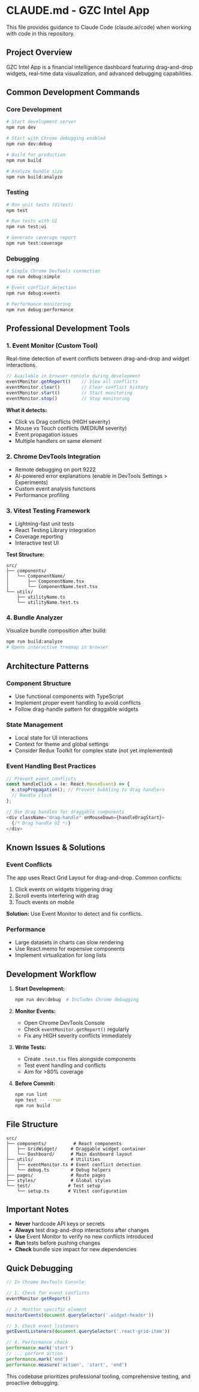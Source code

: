 # CLAUDE.md - GZC Intel App

This file provides guidance to Claude Code (claude.ai/code) when working with code in this repository.

## Project Overview

GZC Intel App is a financial intelligence dashboard featuring drag-and-drop widgets, real-time data visualization, and advanced debugging capabilities.

## Common Development Commands

### Core Development
```bash
# Start development server
npm run dev

# Start with Chrome debugging enabled
npm run dev:debug

# Build for production
npm run build

# Analyze bundle size
npm run build:analyze
```

### Testing
```bash
# Run unit tests (Vitest)
npm test

# Run tests with UI
npm run test:ui

# Generate coverage report
npm run test:coverage
```

### Debugging
```bash
# Simple Chrome DevTools connection
npm run debug:simple

# Event conflict detection
npm run debug:events

# Performance monitoring
npm run debug:performance
```

## Professional Development Tools

### 1. Event Monitor (Custom Tool)
Real-time detection of event conflicts between drag-and-drop and widget interactions.

```javascript
// Available in browser console during development
eventMonitor.getReport()    // View all conflicts
eventMonitor.clear()        // Clear conflict history
eventMonitor.start()        // Start monitoring
eventMonitor.stop()         // Stop monitoring
```

**What it detects:**
- Click vs Drag conflicts (HIGH severity)
- Mouse vs Touch conflicts (MEDIUM severity)
- Event propagation issues
- Multiple handlers on same element

### 2. Chrome DevTools Integration
- Remote debugging on port 9222
- AI-powered error explanations (enable in DevTools Settings > Experiments)
- Custom event analysis functions
- Performance profiling

### 3. Vitest Testing Framework
- Lightning-fast unit tests
- React Testing Library integration
- Coverage reporting
- Interactive test UI

**Test Structure:**
```
src/
├── components/
│   └── ComponentName/
│       ├── ComponentName.tsx
│       └── ComponentName.test.tsx
└── utils/
    ├── utilityName.ts
    └── utilityName.test.ts
```

### 4. Bundle Analyzer
Visualize bundle composition after build:
```bash
npm run build:analyze
# Opens interactive treemap in browser
```

## Architecture Patterns

### Component Structure
- Use functional components with TypeScript
- Implement proper event handling to avoid conflicts
- Follow drag-handle pattern for draggable widgets

### State Management
- Local state for UI interactions
- Context for theme and global settings
- Consider Redux Toolkit for complex state (not yet implemented)

### Event Handling Best Practices
```typescript
// Prevent event conflicts
const handleClick = (e: React.MouseEvent) => {
  e.stopPropagation(); // Prevent bubbling to drag handlers
  // Handle click
};

// Use drag handles for draggable components
<div className="drag-handle" onMouseDown={handleDragStart}>
  {/* Drag handle UI */}
</div>
```

## Known Issues & Solutions

### Event Conflicts
The app uses React Grid Layout for drag-and-drop. Common conflicts:
1. Click events on widgets triggering drag
2. Scroll events interfering with drag
3. Touch events on mobile

**Solution:** Use Event Monitor to detect and fix conflicts.

### Performance
- Large datasets in charts can slow rendering
- Use React.memo for expensive components
- Implement virtualization for long lists

## Development Workflow

1. **Start Development:**
   ```bash
   npm run dev:debug  # Includes Chrome debugging
   ```

2. **Monitor Events:**
   - Open Chrome DevTools Console
   - Check `eventMonitor.getReport()` regularly
   - Fix any HIGH severity conflicts immediately

3. **Write Tests:**
   - Create `.test.tsx` files alongside components
   - Test event handling and conflicts
   - Aim for >80% coverage

4. **Before Commit:**
   ```bash
   npm run lint
   npm test -- --run
   npm run build
   ```

## File Structure
```
src/
├── components/          # React components
│   ├── GridWidget/     # Draggable widget container
│   └── Dashboard/      # Main dashboard layout
├── utils/              # Utilities
│   ├── eventMonitor.ts # Event conflict detection
│   └── debug.ts        # Debug helpers
├── pages/              # Route pages
├── styles/             # Global styles
└── test/              # Test setup
    └── setup.ts       # Vitest configuration
```

## Important Notes

- **Never** hardcode API keys or secrets
- **Always** test drag-and-drop interactions after changes
- **Use** Event Monitor to verify no new conflicts introduced
- **Run** tests before pushing changes
- **Check** bundle size impact for new dependencies

## Quick Debugging

```javascript
// In Chrome DevTools Console:

// 1. Check for event conflicts
eventMonitor.getReport()

// 2. Monitor specific element
monitorEvents(document.querySelector('.widget-header'))

// 3. Check event listeners
getEventListeners(document.querySelector('.react-grid-item'))

// 4. Performance check
performance.mark('start')
// ... perform action
performance.mark('end')
performance.measure('action', 'start', 'end')
```

This codebase prioritizes professional tooling, comprehensive testing, and proactive debugging.